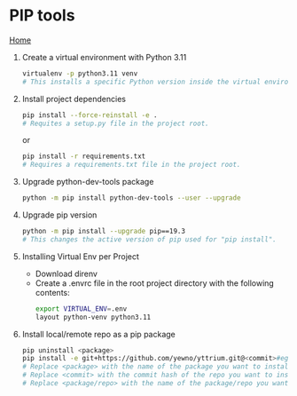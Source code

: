 # PIP tools
[Home](../README.md)

1. Create a virtual environment with Python 3.11
   ```bash
   virtualenv -p python3.11 venv
   # This installs a specific Python version inside the virtual environment.
   ```

2. Install project dependencies
   ```bash
   pip install --force-reinstall -e .
   # Requites a setup.py file in the project root.
   ```
   or
    ```bash
    pip install -r requirements.txt
    # Requires a requirements.txt file in the project root.
    ```

3. Upgrade python-dev-tools package
   ```bash
   python -m pip install python-dev-tools --user --upgrade
   ```

4. Upgrade pip version
   ```bash
   python -m pip install --upgrade pip==19.3
   # This changes the active version of pip used for "pip install".
   ```

5. Installing Virtual Env per Project
   - Download direnv
   - Create a .envrc file in the root project directory with the following contents:
     ```bash
     export VIRTUAL_ENV=.env
     layout python-venv python3.11
     ```

6. Install local/remote repo as a pip package
    ```bash
    pip uninstall <package>
    pip install -e git+https://github.com/yewno/yttrium.git@<commit>#egg=<package/repo>
    # Replace <package> with the name of the package you want to install.
    # Replace <commit> with the commit hash of the repo you want to install.
    # Replace <package/repo> with the name of the package/repo you want to install.
    ```